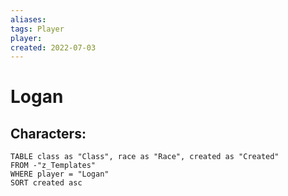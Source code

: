 ```yaml
---
aliases: 
tags: Player
player: 
created: 2022-07-03
---
```

# Logan

## Characters:
```dataview
TABLE class as "Class", race as "Race", created as "Created" 
FROM -"z_Templates"
WHERE player = "Logan" 
SORT created asc
```
